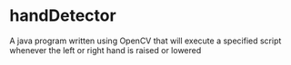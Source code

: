 # handDetector
A java program written using OpenCV that will execute a specified script whenever the left or right hand is raised or lowered
